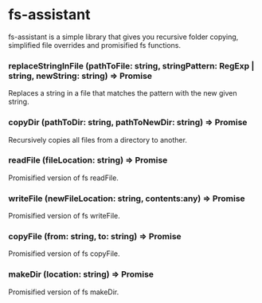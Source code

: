 # fs-assistant

fs-assistant is a simple library that gives you recursive folder copying, simplified file overrides and promisified fs functions.

###  replaceStringInFile (pathToFile: string, stringPattern: RegExp | string, newString: string) => Promise<void>
Replaces a string in a file that matches the pattern with the new given string.

### copyDir (pathToDir: string, pathToNewDir: string) => Promise<void>
Recursively copies all files from a directory to another.

### readFile (fileLocation: string) => Promise<string>
Promisified version of fs readFile.

### writeFile (newFileLocation: string, contents:any) => Promise<void>
Promisified version of fs writeFile.

### copyFile (from: string, to: string) => Promise<void>
Promisified version of fs copyFile.

### makeDir (location: string) => Promise<void>
Promisified version of fs makeDir.